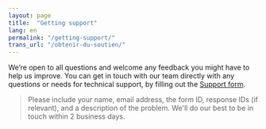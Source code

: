 ```yaml
---
layout: page
title:  "Getting support"
lang: en
permalink: "/getting-support/"
trans_url: "/obtenir-du-soutien/"
---
```

We’re open to all questions and welcome any feedback you might have to help us improve. You can get in touch with our team directly with any questions or needs for technical support, by filling out the [Support form](https://forms-formulaires.alpha.canada.ca/en/support).

> Please include your name, email address, the form ID, response IDs (if relevant), and a description of the problem. We'll do our best to be in touch within 2 business days.

